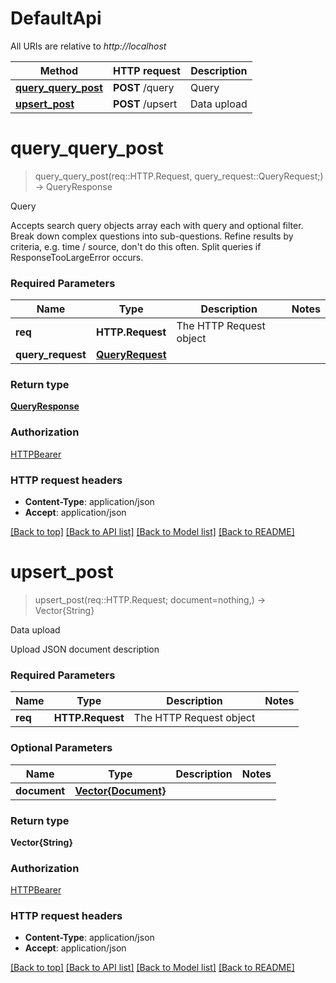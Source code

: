 # DefaultApi

All URIs are relative to *http://localhost*

Method | HTTP request | Description
------------- | ------------- | -------------
[**query_query_post**](DefaultApi.md#query_query_post) | **POST** /query | Query
[**upsert_post**](DefaultApi.md#upsert_post) | **POST** /upsert | Data upload


# **query_query_post**
> query_query_post(req::HTTP.Request, query_request::QueryRequest;) -> QueryResponse

Query

Accepts search query objects array each with query and optional filter. Break down complex questions into sub-questions. Refine results by criteria, e.g. time / source, don't do this often. Split queries if ResponseTooLargeError occurs.

### Required Parameters

Name | Type | Description  | Notes
------------- | ------------- | ------------- | -------------
 **req** | **HTTP.Request** | The HTTP Request object | 
**query_request** | [**QueryRequest**](QueryRequest.md)|  | 

### Return type

[**QueryResponse**](QueryResponse.md)

### Authorization

[HTTPBearer](../README.md#HTTPBearer)

### HTTP request headers

 - **Content-Type**: application/json
 - **Accept**: application/json

[[Back to top]](#) [[Back to API list]](../README.md#documentation-for-api-endpoints) [[Back to Model list]](../README.md#documentation-for-models) [[Back to README]](../README.md)

# **upsert_post**
> upsert_post(req::HTTP.Request; document=nothing,) -> Vector{String}

Data upload

Upload JSON document description

### Required Parameters

Name | Type | Description  | Notes
------------- | ------------- | ------------- | -------------
 **req** | **HTTP.Request** | The HTTP Request object | 

### Optional Parameters

Name | Type | Description  | Notes
------------- | ------------- | ------------- | -------------
 **document** | [**Vector{Document}**](Document.md)|  | 

### Return type

**Vector{String}**

### Authorization

[HTTPBearer](../README.md#HTTPBearer)

### HTTP request headers

 - **Content-Type**: application/json
 - **Accept**: application/json

[[Back to top]](#) [[Back to API list]](../README.md#documentation-for-api-endpoints) [[Back to Model list]](../README.md#documentation-for-models) [[Back to README]](../README.md)


